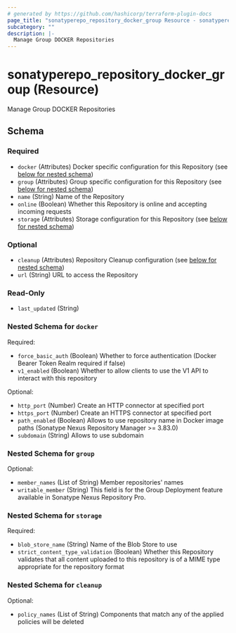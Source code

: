 ```yaml
---
# generated by https://github.com/hashicorp/terraform-plugin-docs
page_title: "sonatyperepo_repository_docker_group Resource - sonatyperepo"
subcategory: ""
description: |-
  Manage Group DOCKER Repositories
---
```


# sonatyperepo_repository_docker_group (Resource)

Manage Group DOCKER Repositories



<!-- schema generated by tfplugindocs -->
## Schema

### Required

- `docker` (Attributes) Docker specific configuration for this Repository (see [below for nested schema](#nestedatt--docker))
- `group` (Attributes) Group specific configuration for this Repository (see [below for nested schema](#nestedatt--group))
- `name` (String) Name of the Repository
- `online` (Boolean) Whether this Repository is online and accepting incoming requests
- `storage` (Attributes) Storage configuration for this Repository (see [below for nested schema](#nestedatt--storage))

### Optional

- `cleanup` (Attributes) Repository Cleanup configuration (see [below for nested schema](#nestedatt--cleanup))
- `url` (String) URL to access the Repository

### Read-Only

- `last_updated` (String)

<a id="nestedatt--docker"></a>
### Nested Schema for `docker`

Required:

- `force_basic_auth` (Boolean) Whether to force authentication (Docker Bearer Token Realm required if false)
- `v1_enabled` (Boolean) Whether to allow clients to use the V1 API to interact with this repository

Optional:

- `http_port` (Number) Create an HTTP connector at specified port
- `https_port` (Number) Create an HTTPS connector at specified port
- `path_enabled` (Boolean) Allows to use repository name in Docker image paths (Sonatype Nexus Repository Manager >= 3.83.0)
- `subdomain` (String) Allows to use subdomain


<a id="nestedatt--group"></a>
### Nested Schema for `group`

Optional:

- `member_names` (List of String) Member repositories' names
- `writable_member` (String) This field is for the Group Deployment feature available in Sonatype Nexus Repository Pro.


<a id="nestedatt--storage"></a>
### Nested Schema for `storage`

Required:

- `blob_store_name` (String) Name of the Blob Store to use
- `strict_content_type_validation` (Boolean) Whether this Repository validates that all content uploaded to this repository is of a MIME type appropriate for the repository format


<a id="nestedatt--cleanup"></a>
### Nested Schema for `cleanup`

Optional:

- `policy_names` (List of String) Components that match any of the applied policies will be deleted
